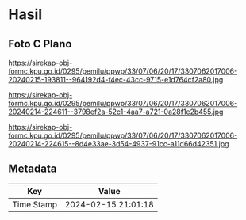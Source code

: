 # Hasil

## Foto C Plano

https://sirekap-obj-formc.kpu.go.id/0295/pemilu/ppwp/33/07/06/20/17/3307062017006-20240215-193811--964192d4-f4ec-43cc-9715-e1d764cf2a80.jpg

https://sirekap-obj-formc.kpu.go.id/0295/pemilu/ppwp/33/07/06/20/17/3307062017006-20240214-224611--3798ef2a-52c1-4aa7-a721-0a28f1e2b455.jpg

https://sirekap-obj-formc.kpu.go.id/0295/pemilu/ppwp/33/07/06/20/17/3307062017006-20240214-224615--8d4e33ae-3d54-4937-91cc-a11d66d42351.jpg


## Metadata

| Key        | Value               |
| ---------- | ------------------- |
| Time Stamp | 2024-02-15 21:01:18 |



